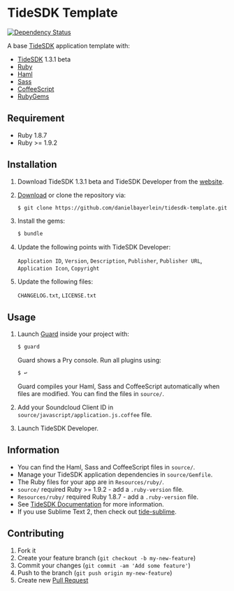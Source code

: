 # TideSDK Template

[![Dependency Status](https://gemnasium.com/danielbayerlein/tidesdk-template.png)](https://gemnasium.com/danielbayerlein/tidesdk-template)

A base [TideSDK](http://www.tidesdk.org) application template with:

* [TideSDK](https://github.com/TideSDK/TideSDK) 1.3.1 beta
* [Ruby](http://www.ruby-lang.org/)
* [Haml](http://haml.info)
* [Sass](http://sass-lang.com)
* [CoffeeScript](http://jashkenas.github.io/coffee-script/)
* [RubyGems](https://rubygems.org)

## Requirement

* Ruby 1.8.7
* Ruby >= 1.9.2

## Installation

1. Download TideSDK 1.3.1 beta and TideSDK Developer from the
   [website](http://www.tidesdk.org).

2. [Download](../../archive/master.zip) or clone the repository via:

   ```bash
   $ git clone https://github.com/danielbayerlein/tidesdk-template.git
   ```

3. Install the gems:

   ```bash
   $ bundle
   ```

4. Update the following points with TideSDK Developer:

   `Application ID`, `Version`, `Description`, `Publisher`, `Publisher URL`,
   `Application Icon`, `Copyright`

5. Update the following files:

   `CHANGELOG.txt`, `LICENSE.txt`

## Usage

1. Launch [Guard](https://github.com/guard/guard) inside your project with:

   ```bash
   $ guard
   ```

   Guard shows a Pry console. Run all plugins using:

   ```bash
   $ ↩
   ```

   Guard compiles your Haml, Sass and CoffeeScript automatically when files are
   modified. You can find the files in `source/`.

2. Add your Soundcloud Client ID in `source/javascript/application.js.coffee` file.
2. Launch TideSDK Developer.

## Information

* You can find the Haml, Sass and CoffeeScript files in `source/`.
* Manage your TideSDK application dependencies in `source/Gemfile`.
* The Ruby files for your app are in `Resources/ruby/`.
* `source/` required Ruby >= 1.9.2 - add a `.ruby-version` file.
* `Resources/ruby/` required Ruby 1.8.7 - add a `.ruby-version` file.
* See
  [TideSDK Documentation](http://tidesdk.multipart.net/docs/user-dev/generated/)
  for more information.
* If you use Sublime Text 2, then check out
  [tide-sublime](https://github.com/wass3r/tide-sublime).

## Contributing

1. Fork it
2. Create your feature branch (`git checkout -b my-new-feature`)
3. Commit your changes (`git commit -am 'Add some feature'`)
4. Push to the branch (`git push origin my-new-feature`)
5. Create new [Pull Request](../../pull/new/master)

